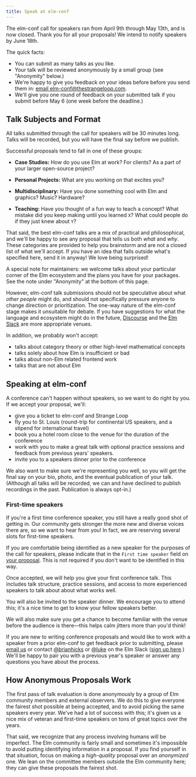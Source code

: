 ```yaml
---
title: Speak at elm-conf
---
```


The elm-conf call for speakers ran from April 9th through May 13th, and is now closed.
Thank you for all your proposals!
We intend to notify speakers by June 18th.

The quick facts:

- You can submit as many talks as you like.
- Your talk will be reviewed anonymously by a small group (see "Anonymity" below.)
- We're happy to give you feedback on your ideas before before you send them in: [email elm-conf@thestrangeloop.com](mailto:elm-conf@thestrangeloop.com).
- We'll give you one round of feedback on your submitted talk if you submit before May 6 (one week before the deadline.)

## Talk Subjects and Format

All talks submitted through the call for speakers will be 30 minutes long.
Talks will be recorded, but you will have the final say before we publish.

Successful proposals tend to fall in one of these groups:

- **Case Studies:**
  How do you use Elm at work?
  For clients?
  As a part of your larger open-source project?

- **Personal Projects:**
  What are you working on that excites you?

- **Multidisciplinary:**
  Have you done something cool with Elm and graphics?
  Music?
  Hardware?

- **Teaching:**
  Have you thought of a fun way to teach a concept?
  What mistake did you keep making until you learned `X`?
  What could people do if they just knew about `Y`?

That said, the best elm-conf talks are a mix of practical and philosophical, and we'll be happy to see any proposal that tells us both *what* and *why*.
These categories are provided to help you brainstorm and are not a closed list of what we'll accept.
If you have an idea that falls outside what's specified here, send it in anyway!
We love being surprised!

A special note for maintainers: we welcome talks about your particular corner of the Elm ecosystem and the plans you have for your packages.
See the note under "Anonymity" at the bottom of this page.

However, elm-conf talk submissions should not be speculative about what *other people* might do, and should not specifically pressure anyone to change direction or prioritization.
The one-way nature of the elm-conf stage makes it unsuitable for debate.
If you have suggestions for what the language and ecosystem might do in the future, [Discourse](https://discourse.elm-lang.org) and the [Elm Slack](http://elmlang.herokuapp.com/) are more appropriate venues.

In addition, we probably won't accept:

- talks about category theory or other high-level mathematical concepts
- talks solely about how Elm is insufficient or bad
- talks about non-Elm related frontend work
- talks that are not about Elm

## Speaking at elm-conf

A conference can't happen without speakers, so we want to do right by you.
If we accept your proposal, we'll:

- give you a ticket to elm-conf and Strange Loop
- fly you to St. Louis (round-trip for continental US speakers, and a stipend for international travel)
- book you a hotel room close to the venue for the duration of the conference
- work with you to make a great talk with optional practice sessions and feedback from previous years' speakers.
- invite you to a speakers dinner prior to the conference

We also want to make sure we're representing you well, so you will get the final say on your bio, photo, and the eventual publication of your talk.
(Although all talks will be recorded, we can and have declined to publish recordings in the past.
Publication is always opt-in.)

### First-time speakers

If you're a first time conference speaker, you still have a really good shot of getting in.
Our community gets stronger the more new and diverse voices there are, so we want to hear from you!
In fact, we are reserving several slots for first-time speakers.

If you are comfortable being identified as a new speaker for the purposes of the call for speakers, please indicate that in the `First time speaker` field on [your proposal](https://cfp.elm-conf.us/events/elm-conf-2018).
This is not required if you don't want to be identified in this way.

Once accepted, we will help you give your first conference talk.
This includes talk structure, practice sessions, and access to more experienced speakers to talk about about what works well.

You will also be invited to the speaker dinner.
We encourage you to attend this; it's a nice time to get to know your fellow speakers better.

We will also make sure you get a chance to become familiar with the venue before the audience is there&mdash;this helps calm jitters more than you'd think!

If you are new to writing conference proposals and would like to work with a speaker from a prior elm-conf to get feedback prior to submitting, please [email us](mailto:elm-conf@thestrangeloop.com) or contact [@brianhicks](https://elmlang.slack.com/messages/D1KMC1AQ1/) or [@luke](https://elmlang.slack.com/messages/D0KEQUU9Z/) on the Elm Slack ([sign up here](http://elmlang.herokuapp.com/).)
We'll be happy to pair you with a previous year's speaker or answer any questions you have about the process.

## How Anonymous Proposals Work

The first pass of talk evaluation is done anonymously by a group of Elm community members and external observers.
We do this to give everyone the fairest shot possible at being accepted, and to avoid picking the same speakers every year.
We've had a lot of success with this; it's given us a nice mix of veteran and first-time speakers on tons of great topics over the years.

That said, we recognize that any process involving humans will be imperfect.
The Elm community is fairly small and sometimes it's impossible to avoid putting identifying information in a proposal.
If you find yourself in that situation, focus on making a *high-quality* proposal over an *anonymized* one.
We lean on the committee members outside the Elm community here; they can give these proposals the fairest shot.


